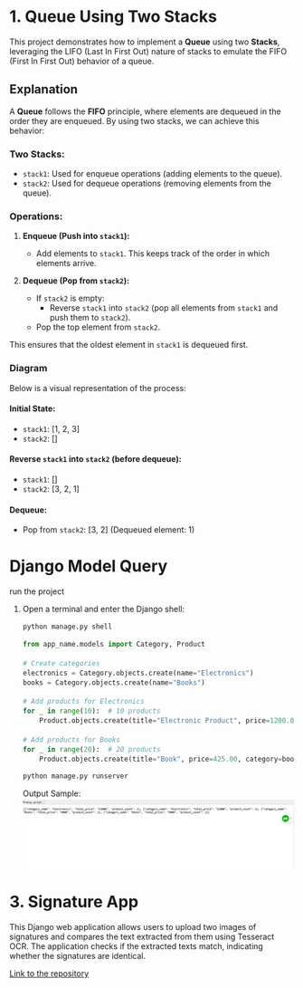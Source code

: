 # 1. Queue Using Two Stacks

This project demonstrates how to implement a **Queue** using two **Stacks**, leveraging the LIFO (Last In First Out) nature of stacks to emulate the FIFO (First In First Out) behavior of a queue.

## Explanation
A **Queue** follows the **FIFO** principle, where elements are dequeued in the order they are enqueued. By using two stacks, we can achieve this behavior:

### Two Stacks:
- `stack1`: Used for enqueue operations (adding elements to the queue).
- `stack2`: Used for dequeue operations (removing elements from the queue).

### Operations:
1. **Enqueue (Push into `stack1`):**
   - Add elements to `stack1`. This keeps track of the order in which elements arrive.

2. **Dequeue (Pop from `stack2`):**
   - If `stack2` is empty:
     - Reverse `stack1` into `stack2` (pop all elements from `stack1` and push them to `stack2`).
   - Pop the top element from `stack2`.

This ensures that the oldest element in `stack1` is dequeued first.

### Diagram
Below is a visual representation of the process:

#### Initial State:
- `stack1`: [1, 2, 3]  
- `stack2`: []

#### Reverse `stack1` into `stack2` (before dequeue):
- `stack1`: []  
- `stack2`: [3, 2, 1]

#### Dequeue:
- Pop from `stack2`: [3, 2] (Dequeued element: 1)

# Django Model Query

run the project

1. Open a terminal and enter the Django shell:

   ```bash
   python manage.py shell
   ```
   ```python
   from app_name.models import Category, Product
   
   # Create categories
   electronics = Category.objects.create(name="Electronics")
   books = Category.objects.create(name="Books")
   
   # Add products for Electronics
   for _ in range(10):  # 10 products
       Product.objects.create(title="Electronic Product", price=1200.05, category=electronics)
   
   # Add products for Books
   for _ in range(20):  # 20 products
       Product.objects.create(title="Book", price=425.00, category=books)
   ```
   ```bash
   python manage.py runserver
   ```
   Output Sample:
   ![Upload Example](assets/upload.png)
# 3. Signature App
This Django web application allows users to upload two images of signatures and compares the text extracted from them using Tesseract OCR. The application checks if the extracted texts match, indicating whether the signatures are identical.

[Link to the repository](https://github.com/S18-Niloy/SignatureApp)
